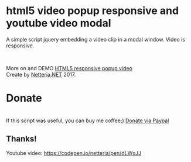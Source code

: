 # html5 video popup responsive and youtube video modal
A simple script jquery embedding a video clip in a modal window. Video is responsive.

<br />


More on and DEMO [HTML5 responsive popup video](https://netteria.net/html5-video-popup-jquery/105/)<br>
Create by [Netteria.NET](https://netteria.net) 2017.

<h1>Donate</h1>
<br />
If this script was useful, you can buy me coffee;) <a href="https://paypal.me/forcoffee897?locale.x=pl_PL">Donate via Paypal</a>
<h2>Thanks!</h2>

Youtube video: https://codepen.io/netteria/pen/dLWxJJ
